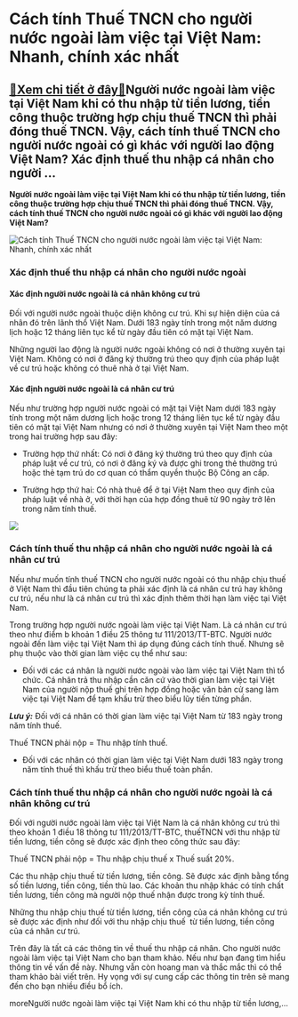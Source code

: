 Cách tính Thuế TNCN cho người nước ngoài làm việc tại Việt Nam: Nhanh, chính xác nhất
=====================================================================================

[:gift:Xem chi tiết ở đây:gift:](https://hddtvn.com/cach-tinh-thue-tncn-cho-nguoi-nuoc-ngoai-lam-viec-tai-viet-nam-nhanh-chinh-xac-nhat/)Người nước ngoài làm việc tại Việt Nam khi có thu nhập từ tiền lương, tiền công thuộc trường hợp chịu thuế TNCN thì phải đóng thuế TNCN. Vậy, cách tính thuế TNCN cho người nước ngoài có gì khác với người lao động Việt Nam? Xác định thuế thu nhập cá nhân cho người …
-------------------------------------------------------------------------------------------------------------------------------------------------------------------------------------------------------------------------------------------------------------------------

**Người nước ngoài làm việc tại Việt Nam khi có thu nhập từ tiền lương,** **tiền công thuộc trường hợp chịu thuế TNCN thì phải đóng thuế TNCN. Vậy, cách tính thuế TNCN cho người nước ngoài có gì khác với người lao động Việt Nam?**


![Cách tính Thuế TNCN cho người nước ngoài làm việc tại Việt Nam: Nhanh, chính xác nhất](https://hddtvn.com/wp-content/uploads/2021/01/minh_hoa_yxtw.jpg)


### Xác định thuế thu nhập cá nhân cho người nước ngoài


#### Xác định người nước ngoài là cá nhân không cư trú


Đối với người nước ngoài thuộc diện không cư trú. Khi sự hiện diện của cá nhân đó trên lãnh thổ Việt Nam. Dưới 183 ngày tính trong một năm dương lịch hoặc 12 tháng liên tục kể từ ngày đầu tiên có mặt tại Việt Nam.


Những người lao động là người nước ngoài không có nơi ở thường xuyên tại Việt Nam. Không có nơi ở đăng ký thường trú theo quy định của pháp luật về cư trú hoặc không có thuê nhà ở tại Việt Nam.


#### Xác định người nước ngoài là cá nhân cư trú


Nếu như trường hợp người nước ngoài có mặt tại Việt Nam dưới 183 ngày tính trong một năm dương lịch hoặc trong 12 tháng liên tục kể từ ngày đầu tiên có mặt tại Việt Nam nhưng có nơi ở thường xuyên tại Việt Nam theo một trong hai trường hợp sau đây:


+ Trường hợp thứ nhất: Có nơi ở đăng ký thường trú theo quy định của pháp luật về cư trú, có nơi ở đăng ký và được ghi trong thẻ thường trú hoặc thẻ tạm trú do cơ quan có thẩm quyền thuộc Bộ Công an cấp.


+ Trường hợp thứ hai: Có nhà thuê để ở tại Việt Nam theo quy định của pháp luật về nhà ở, với thời hạn của hợp đồng thuê từ 90 ngày trở lên trong năm tính thuế.


![](https://hddtvn.com/wp-content/uploads/2021/01/vietnam-15663180760961406718327.jpg)


### **Cách tính thuế thu nhập cá nhân cho người nước ngoài là cá nhân cư trú**


Nếu như muốn tính thuế TNCN cho người nước ngoài có thu nhập chịu thuế ở Việt Nam thì đầu tiên chúng ta phải xác định là cá nhân cư trú hay không cư trú, nếu như là cá nhân cư trú thì xác định thêm thời hạn làm việc tại Việt Nam.


Trong trường hợp người nước ngoài làm việc tại Việt Nam. Là cá nhân cư trú theo như điểm b khoản 1 điều 25 thông tư 111/2013/TT-BTC. Người nước ngoài đến làm việc tại Việt Nam thì áp dụng đúng cách tính thuế. Nhưng sẽ phụ thuộc vào thời gian làm việc cụ thể như sau:


+ Đối với các cá nhân là người nước ngoài vào làm việc tại Việt Nam thì tổ chức. Cá nhân trả thu nhập cần căn cứ vào thời gian làm việc tại Việt Nam của người nộp thuế ghi trên hợp đồng hoặc văn bản cử sang làm việc tại Việt Nam để tạm khấu trừ theo biểu lũy tiến từng phần.


***Lưu ý:*** Đối với cá nhân có thời gian làm việc tại Việt Nam từ 183 ngày trong năm tính thuế.


Thuế TNCN phải nộp = Thu nhập tính thuế.


+ Đối với các nhân có thời gian làm việc tại Việt Nam dưới 183 ngày trong năm tính thuế thì khấu trừ theo biểu thuế toàn phần.


### Cách tính thuế thu nhập cá nhân cho người nước ngoài là cá nhân không cư trú


Đối với người nước ngoài làm việc tại Việt Nam là cá nhân không cư trú thì theo khoản 1 điều 18 thông tư 111/2013/TT-BTC, thuếTNCN với thu nhập từ tiền lương, tiền công sẽ được xác định theo công thức sau đây:


Thuế TNCN phải nộp = Thu nhập chịu thuế x Thuế suất 20%.


Các thu nhập chịu thuế từ tiền lương, tiền công. Sẽ được xác định bằng tổng số tiền lương, tiền công, tiền thù lao. Các khoản thu nhập khác có tính chất tiền lương, tiền công mà người nộp thuế nhận được trong kỳ tính thuế.


Những thu nhập chịu thuế từ tiền lương, tiền công của cá nhân không cư trú sẽ được xác định như đối với thu nhập chịu thuế  từ tiền lương, tiền công của cá nhân cư trú.


Trên đây là tất cả các thông tin về thuế thu nhập cá nhân. Cho người nước ngoài làm việc tại Việt Nam cho bạn tham khảo. Nếu như bạn đang tìm hiểu thông tin về vấn đề này. Nhưng vẫn còn hoang man và thắc mắc thì có thể tham khảo bài viết trên. Hy vọng với sự cung cấp các thông tin trên sẽ mang đến cho bạn nhiều điều bổ ích.


moreNgười nước ngoài làm việc tại Việt Nam khi có thu nhập từ tiền lương,…

